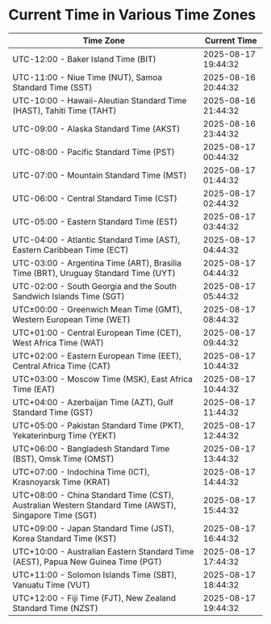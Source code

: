 # Current Time in Various Time Zones

| Time Zone | Current Time |
|-----------|--------------|
| UTC-12:00 - Baker Island Time (BIT) | 2025-08-17 19:44:32 |
| UTC-11:00 - Niue Time (NUT), Samoa Standard Time (SST) | 2025-08-16 20:44:32 |
| UTC-10:00 - Hawaii-Aleutian Standard Time (HAST), Tahiti Time (TAHT) | 2025-08-16 21:44:32 |
| UTC-09:00 - Alaska Standard Time (AKST) | 2025-08-16 23:44:32 |
| UTC-08:00 - Pacific Standard Time (PST) | 2025-08-17 00:44:32 |
| UTC-07:00 - Mountain Standard Time (MST) | 2025-08-17 01:44:32 |
| UTC-06:00 - Central Standard Time (CST) | 2025-08-17 02:44:32 |
| UTC-05:00 - Eastern Standard Time (EST) | 2025-08-17 03:44:32 |
| UTC-04:00 - Atlantic Standard Time (AST), Eastern Caribbean Time (ECT) | 2025-08-17 04:44:32 |
| UTC-03:00 - Argentina Time (ART), Brasília Time (BRT), Uruguay Standard Time (UYT) | 2025-08-17 04:44:32 |
| UTC-02:00 - South Georgia and the South Sandwich Islands Time (SGT) | 2025-08-17 05:44:32 |
| UTC±00:00 - Greenwich Mean Time (GMT), Western European Time (WET) | 2025-08-17 08:44:32 |
| UTC+01:00 - Central European Time (CET), West Africa Time (WAT) | 2025-08-17 09:44:32 |
| UTC+02:00 - Eastern European Time (EET), Central Africa Time (CAT) | 2025-08-17 10:44:32 |
| UTC+03:00 - Moscow Time (MSK), East Africa Time (EAT) | 2025-08-17 10:44:32 |
| UTC+04:00 - Azerbaijan Time (AZT), Gulf Standard Time (GST) | 2025-08-17 11:44:32 |
| UTC+05:00 - Pakistan Standard Time (PKT), Yekaterinburg Time (YEKT) | 2025-08-17 12:44:32 |
| UTC+06:00 - Bangladesh Standard Time (BST), Omsk Time (OMST) | 2025-08-17 13:44:32 |
| UTC+07:00 - Indochina Time (ICT), Krasnoyarsk Time (KRAT) | 2025-08-17 14:44:32 |
| UTC+08:00 - China Standard Time (CST), Australian Western Standard Time (AWST), Singapore Time (SGT) | 2025-08-17 15:44:32 |
| UTC+09:00 - Japan Standard Time (JST), Korea Standard Time (KST) | 2025-08-17 16:44:32 |
| UTC+10:00 - Australian Eastern Standard Time (AEST), Papua New Guinea Time (PGT) | 2025-08-17 17:44:32 |
| UTC+11:00 - Solomon Islands Time (SBT), Vanuatu Time (VUT) | 2025-08-17 18:44:32 |
| UTC+12:00 - Fiji Time (FJT), New Zealand Standard Time (NZST) | 2025-08-17 19:44:32 |
